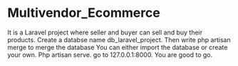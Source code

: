 # Multivendor_Ecommerce
It is a Laravel project where seller and buyer can sell and buy their products.
Create a databse name db_laravel_project.
Then write php artisan merge to merge the database
You can either import the database or create your own.
Php artisan serve.
go to 127.0.0.1:8000.
You are good to go.
